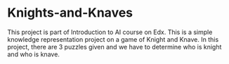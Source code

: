 # Knights-and-Knaves
This project is part of Introduction to AI course on Edx.
This is a simple knowledge representation project on a game of Knight and Knave.
In this project, there are 3 puzzles given and we have to determine who is knight and who is knave. 
